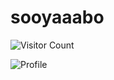 # sooyaaabo
![Visitor Count](https://profile-counter.glitch.me/sooyaaabo/count.svg)

![Profile](https://github-widgetbox.vercel.app/api/profile?username=sooyaaabo&data=followers,repositories,stars,commits&theme=default)
